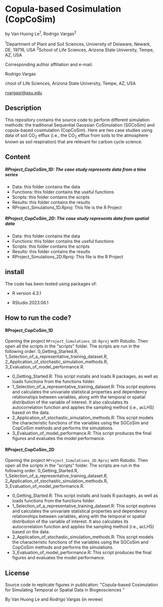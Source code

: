 # Copula-based Cosimulation (CopCoSim)

by Van Huong Le<sup>1</sup>, Rodrigo Vargas<sup>2</sup>

<sup>1</sup>Department of Plant and Soil Sciences, University of Delaware, Newark, DE, 19716, USA
<sup>2</sup>School of Life Sciences, Arizona State University, Tempe, AZ, USA 

Corresponding author affiliation and e-mail:

Rodrigo Vargas

chool of Life Sciences, Arizona State University, Tempe, AZ, USA 

[rvargasr\@asu.edu](mailto:rvargasr@asu.edu)

## Description

This repository contains the source code to perform different simulation methods: the traditional Sequential Gaussian CoSimulation (SGCoSim) and copula-based cosimulation (CopCoSim). Here are two case studies using data of soil CO$_{2}$ efflux (i.e., the CO$_{2}$  efflux from soils to the atmosphere known as soil respiration) that are relevant for carbon cycle science.
## Content

##### RProject_CopCoSim_1D: The case study represents data from a time series

-   Data: this folder contains the data
-   Functions: this folder contains the useful functions
-   Scripts: this folder contains the scripts
-   Results: this folder contains the results
-   RProject_Simulations_1D.Rproj: This file is the R Project

##### RProject_CopCoSim_2D: The case study represents data from spatial data

-   Data: this folder contains the data
-   Functions: this folder contains the useful functions
-   Scripts: this folder contains the scripts
-   Results: this folder contains the results
-   RProject_Simulations_2D.Rproj: This file is the R Project

## install

The code has been tested using packages of:

-   R version 4.3.1

-   RStudio 2023.06.1

## How to run the code?

#### RProject_CopCoSim_1D

Opening the project `RProject_Simulations_1D.Rproj` with Rstudio. Then open all the scripts in the "scripts" folder. The scripts are run in the following order: 0_Getting_Started.R, 1_Selection_of_a_representative_training_dataset.R, 2_Application_of_stochastic_simulation_methods.R, 3_Evaluation_of_model_performance.R.

-   0_Getting_Started.R: This script installs and loads R packages, as well as loads functions from the functions folder.
-   1_Selection_of_a_representative_training_dataset.R: This script explores and calculates the univariate statistical properties and dependency relationships between variables, along with the temporal or spatial distribution of the variable of interest. It also calculates its autocorrelation function and applies the sampling method (i.e., acLHS) based on the data.
-   2_Application_of_stochastic_simulation_methods.R: This script models the characteristic functions of the variables using the SGCoSim and CopCoSim methods and performs the simulations.
-   3_Evaluation_of_model_performance.R: This script produces the final figures and evaluates the model performance.


#### RProject_CopCoSim_2D

Opening the project `RProject_Simulations_2D.Rproj` with Rstudio. Then open all the scripts in the "scripts" folder. The scripts are run in the following order: 0_Getting_Started.R, 1_Selection_of_a_representative_training_dataset.R, 2_Application_of_stochastic_simulation_methods.R, 3_Evaluation_of_model_performance.R.

-   0_Getting_Started.R: This script installs and loads R packages, as well as loads functions from the functions folder.
-   1_Selection_of_a_representative_training_dataset.R: This script explores and calculates the univariate statistical properties and dependency relationships between variables, along with the temporal or spatial distribution of the variable of interest. It also calculates its autocorrelation function and applies the sampling method (i.e., acLHS) based on the data.
-   2_Application_of_stochastic_simulation_methods.R: This script models the characteristic functions of the variables using the SGCoSim and CopCoSim methods and performs the simulations.
-   3_Evaluation_of_model_performance.R: This script produces the final figures and evaluates the model performance.


## License

Source code to replicate figures in publication:
"Copula-based Cosimulation for Simulating Temporal or Spatial Data in Biogeosciences "  

By Van Huong Le and Rodrigo Vargas (in review)
